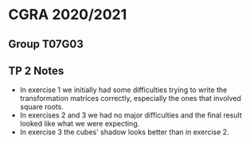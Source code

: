 # CGRA 2020/2021

## Group T07G03

## TP 2 Notes

- In exercise 1 we initially had some difficulties trying to write the transformation matrices correctly, especially the ones that involved square roots.
- In exercises 2 and 3 we had no major difficulties and the final result looked like what we were expecting.
- In exercise 3 the cubes' shadow looks better than in exercise 2.